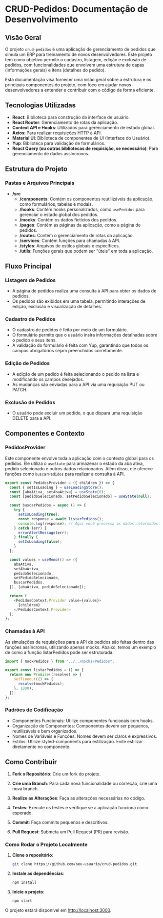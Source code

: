 # CRUD-Pedidos: Documentação de Desenvolvimento

## Visão Geral

O projeto `crud-pedidos` é uma aplicação de gerenciamento de pedidos que simula um ERP para treinamento de novos desenvolvedores. Este projeto tem como objetivo permitir o cadastro, listagem, edição e exclusão de pedidos, com funcionalidades que envolvem uma estrutura de capas (informações gerais) e itens (detalhes do pedido).

Esta documentação visa fornecer uma visão geral sobre a estrutura e os principais componentes do projeto, com foco em ajudar novos desenvolvedores a entender e contribuir com o código de forma eficiente.

## Tecnologias Utilizadas

- **React**: Biblioteca para construção da interface de usuário.
- **React Router**: Gerenciamento de rotas da aplicação.
- **Context API e Hooks**: Utilizados para gerenciamento de estado global.
- **Axios**: Para realizar requisições HTTP à API.
- **Material UI**: Biblioteca de componentes de UI (Interface do Usuário).
- **Yup**: Biblioteca para validação de formulários.
- **React Query (ou outras bibliotecas de requisição, se necessário)**: Para gerenciamento de dados assíncronos.

## Estrutura do Projeto

### Pastas e Arquivos Principais

- **/src**
  - **/components**: Contém os componentes reutilizáveis da aplicação, como formulários, tabelas e modais.
  - **/hooks**: Contém hooks personalizados, como `usePedidos` para gerenciar o estado global dos pedidos.
  - **/mocks**: Contém os dados fictícios dos pedidos.
  - **/pages**: Contém as páginas da aplicação, como a página de pedidos.
  - **/routes**: Contém o gerenciamento de rotas da aplicação.
  - **/services**: Contém funções para chamadas à API.
  - **/styles**: Arquivos de estilos globais e específicos.
  - **/utils**: Funções gerais que podem ser "úteis" em toda a aplicação.

## Fluxo Principal

### Listagem de Pedidos
- A página de pedidos realiza uma consulta à API para obter os dados de pedidos.
- Os pedidos são exibidos em uma tabela, permitindo interações de edição, exclusão e visualização de detalhes.

### Cadastro de Pedidos
- O cadastro de pedidos é feito por meio de um formulário.
- O formulário permite que o usuário insira informações detalhadas sobre o pedido e seus itens.
- A validação do formulário é feita com Yup, garantindo que todos os campos obrigatórios sejam preenchidos corretamente.

### Edição de Pedidos
- A edição de um pedido é feita selecionando o pedido na lista e modificando os campos desejados.
- As mudanças são enviadas para a API via uma requisição PUT ou PATCH.

### Exclusão de Pedidos
- O usuário pode excluir um pedido, o que dispara uma requisição DELETE para a API.

## Componentes e Contexto

### PedidosProvider

Este componente envolve toda a aplicação com o contexto global para os pedidos. Ele utiliza o `useState` para armazenar o estado da aba ativa, pedido selecionado e outros dados relacionados. Além disso, ele oferece funções como `buscarPedidos` para realizar a consulta à API.

```javascript
export const PedidosProvider = ({ children }) => {
  const { setIsLoading } = useLoadingStore();
  const [abaAtiva, setAbaAtiva] = useState(0);
  const [pedidoSelecionado, setPedidoSelecionado] = useState(null);

  const buscarPedidos = async () => {
    try {
      setIsLoading(true);
      const response = await listarPedidos();
      console.log(response); // Aqui você processa os dados retornados pela API
    } catch (err) {
      errorAlertMessage(err);
    } finally {
      setIsLoading(false);
    }
  };

  const values = useMemo(() => ({
    abaAtiva,
    setAbaAtiva,
    pedidoSelecionado,
    setPedidoSelecionado,
    buscarPedidos,
  }), [abaAtiva, pedidoSelecionado]);

  return (
    <PedidosContext.Provider value={values}>
      {children}
    </PedidosContext.Provider>
  );
};
```

### Chamadas à API

As simulações de requisições para a API de pedidos são feitas dentro das funções assíncronas, utilizando apenas mocks. Abaixo, temos um exemplo de como a função listarPedidos pode ser estruturada:
```javascript
import { mockPedidos } from "../../mocks/Pedidos";

export const listarPedidos = () => {
  return new Promise((resolve) => {
    setTimeout(() => {
      resolve(mockPedidos);
    }, 1000);
  });
};
```

### Padrões de Codificação
- Componentes Funcionais: Utilize componentes funcionais com hooks.
- Organização de Componentes: Componentes devem ser pequenos, reutilizáveis e bem organizados.
- Nomes de Variáveis e Funções: Nomes devem ser claros e expressivos.
- Estilos: Utilize styled-components para estilização. Evite estilizar diretamente no componente.

## Como Contribuir

1. **Fork o Repositório**: Crie um fork do projeto.

2. **Crie uma Branch**: Para cada nova funcionalidade ou correção, crie uma nova branch.

3. **Realize as Alterações**: Faça as alterações necessárias no código.

4. **Testes**: Execute os testes e verifique se a aplicação funciona como esperado.

5. **Commit**: Faça commits pequenos e descritivos.

6. **Pull Request**: Submeta um Pull Request (PR) para revisão.


### Como Rodar o Projeto Localmente

1. **Clone o repositório**:

    ```bash
    git clone https://github.com/seu-usuario/crud-pedidos.git
    ```

2. **Instale as dependências**:

    ```bash
    npm install
    ```

3. **Inicie o projeto**:

    ```bash
    npm start
    ```

O projeto estará disponível em [http://localhost:3000](http://localhost:3000).

